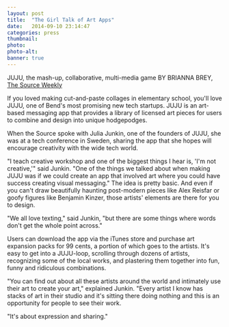 ```yaml
---
layout: post
title:  "The Girl Talk of Art Apps"
date:   2014-09-10 23:14:47
categories: press
thumbnail: 
photo: 
photo-alt: 
banner: true
---
```

JUJU, the mash-up, collaborative, multi-media game
BY BRIANNA BREY, [The Source Weekly](http://www.bendsource.com/bend/the-girl-talk-of-arts-apps/Content?oid=2393947)

If you loved making cut-and-paste collages in elementary school, you'll love JUJU, one of Bend's most promising new tech startups. JUJU is an art-based messaging app that provides a library of licensed art pieces for users to combine and design into unique hodgepodges.

When the Source spoke with Julia Junkin, one of the founders of JUJU, she was at a tech conference in Sweden, sharing the app that she hopes will encourage creativity with the wide tech world.

"I teach creative workshop and one of the biggest things I hear is, 'I'm not creative,'" said Junkin. "One of the things we talked about when making JUJU was if we could create an app that involved art where you could have success creating visual messaging." The idea is pretty basic. And even if you can't draw beautifully haunting post-modern pieces like Alex Reisfar or goofy figures like Benjamin Kinzer, those artists' elements are there for you to design.

"We all love texting," said Junkin, "but there are some things where words don't get the whole point across."

Users can download the app via the iTunes store and purchase art expansion packs for 99 cents, a portion of which goes to the artists. It's easy to get into a JUJU-loop, scrolling through dozens of artists, recognizing some of the local works, and plastering them together into fun, funny and ridiculous combinations.

"You can find out about all these artists around the world and intimately use their art to create your art," explained Junkin. "Every artist I know has stacks of art in their studio and it's sitting there doing nothing and this is an opportunity for people to see their work.

"It's about expression and sharing."
